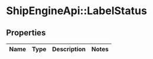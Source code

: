 # ShipEngineApi::LabelStatus

## Properties
Name | Type | Description | Notes
------------ | ------------- | ------------- | -------------


